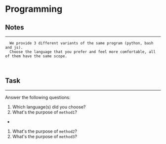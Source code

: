 # Programming

## Notes
---
```
  We provide 3 different variants of the same program (python, bash and js).
  Choose the language that you prefer and feel more comfortable, all of them have the same scope.
```

&nbsp;
## Task
---
Answer the following questions:

1. Which language(s) did you choose?
1. What's the purpose of `method1`?
- 
1. What's the purpose of `method2`?
1. What's the purpose of `method3`?
